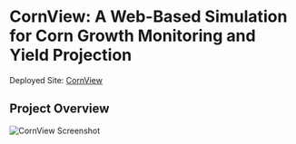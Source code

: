 # CornView: A Web-Based Simulation for Corn Growth Monitoring and Yield Projection

Deployed Site: [CornView](https://logannitzsche.com/CornView-An-Integrated-Web-Based-Simulation-for-Corn-Growth-Monitoring-and-Yield-Projection/)

## Project Overview

![CornView Screenshot](images/urca.jpg)
